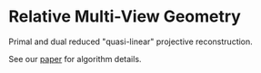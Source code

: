 # Relative Multi-View Geometry

Primal and dual reduced "quasi-linear" projective reconstruction.


See our [paper](https://hal.inria.fr/hal-01676732v3) for algorithm details.

